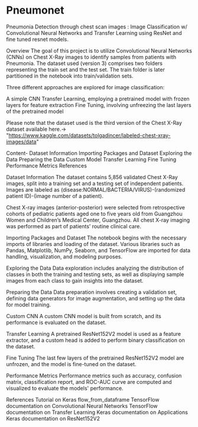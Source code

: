 # Pneumonet

Pneumonia Detection through chest scan images : Image Classification w/ Convolutional Neural Networks and Transfer Learning using ResNet and fine tuned resnet models.


Overview
The goal of this project is to utilize Convolutional Neural Networks (CNNs) on Chest X-Ray images to identify samples from patients with Pneumonia. The dataset used (version 3) comprises two folders representing the train set and the test set. The train folder is later partitioned in the notebook into train/validation sets.

Three different approaches are explored for image classification:

A simple CNN
Transfer Learning, employing a pretrained model with frozen layers for feature extraction
Fine Tuning, involving unfreezing the last layers of the pretrained model

Please note that the dataset used is the third version of the Chest X-Ray dataset available here.-> "https://www.kaggle.com/datasets/tolgadincer/labeled-chest-xray-images/data"

Content-
Dataset Information
Importing Packages and Dataset
Exploring the Data
Preparing the Data
Custom Model
Transfer Learning
Fine Tuning
Performance Metrics
References

Dataset Information
The dataset contains 5,856 validated Chest X-Ray images, split into a training set and a testing set of independent patients. Images are labeled as (disease:NORMAL/BACTERIA/VIRUS)-(randomized patient ID)-(image number of a patient).

Chest X-ray images (anterior-posterior) were selected from retrospective cohorts of pediatric patients aged one to five years old from Guangzhou Women and Children’s Medical Center, Guangzhou. All chest X-ray imaging was performed as part of patients’ routine clinical care.

Importing Packages and Dataset
The notebook begins with the necessary imports of libraries and loading of the dataset. Various libraries such as Pandas, Matplotlib, NumPy, Seaborn, and TensorFlow are imported for data handling, visualization, and modeling purposes.

Exploring the Data
Data exploration includes analyzing the distribution of classes in both the training and testing sets, as well as displaying sample images from each class to gain insights into the dataset.

Preparing the Data
Data preparation involves creating a validation set, defining data generators for image augmentation, and setting up the data for model training.

Custom CNN
A custom CNN model is built from scratch, and its performance is evaluated on the dataset.

Transfer Learning
A pretrained ResNet152V2 model is used as a feature extractor, and a custom head is added to perform binary classification on the dataset.

Fine Tuning
The last few layers of the pretrained ResNet152V2 model are unfrozen, and the model is fine-tuned on the dataset.

Performance Metrics
Performance metrics such as accuracy, confusion matrix, classification report, and ROC-AUC curve are computed and visualized to evaluate the models' performance.

References
Tutorial on Keras flow_from_dataframe
TensorFlow documentation on Convolutional Neural Networks
TensorFlow documentation on Transfer Learning
Keras documentation on Applications
Keras documentation on ResNet152V2


